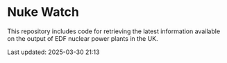 # Nuke Watch

This repository includes code for retrieving the latest information available on the output of EDF nuclear power plants in the UK.

Last updated: 2025-03-30 21:13